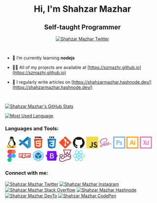 <div align="center">

# Hi, I'm Shahzar Mazhar

## Self-taught Programmer

[![Shahzar Mazhar Twitter](https://img.shields.io/twitter/follow/szmazhr?logo=twitter&style=for-the-badge)](https://twitter.com/szmazhr "Shahzar Mazhar")

<br>
</div>

- 🌱 I’m currently learning **nodejs**

- 👨‍💻 All of my projects are available at [https://szmazhr.github.io](https://szmazhr.github.io)

- 📝 I regularly write articles on [https://shahzarmazhar.hashnode.dev/](https://shahzarmazhar.hashnode.dev/)

<br>

[![Shahzar Mazhar's GitHub Stats](https://github-readme-stats.vercel.app/api?username=szmazhr&show_icons=true&locale=en&theme=react "Shahzar Mazhar's GitHub Stats")](https://github.com/szmazhr?tab=repositories)

[![Most Used Language](https://github-readme-stats.vercel.app/api/top-langs?username=szmazhr&show_icons=true&locale=en&layout=compact&theme=react "Shahzar Mazhar")](https://github.com/szmazhr?tab=repositories)




### Languages and Tools:

<p align="left">
<a href="https://www.linux.org/" target="_blank" rel="noreferrer"><img src="https://raw.githubusercontent.com/devicons/devicon/master/icons/linux/linux-original.svg" alt="linux" width="40" height="40"/></a>
<a href="https://code.visualstudio.com/" target="_blank" rel="noreferrer"><img src="https://raw.githubusercontent.com/devicons/devicon/master/icons/vscode/vscode-original.svg" alt="vs-code" width="40" height="40"/></a>
<a href="https://www.w3.org/html/" target="_blank" rel="noreferrer"><img src="https://raw.githubusercontent.com/devicons/devicon/master/icons/html5/html5-original-wordmark.svg" alt="html5" width="40" height="40"/></a>
<a href="https://www.w3schools.com/css/" target="_blank" rel="noreferrer"><img src="https://raw.githubusercontent.com/devicons/devicon/master/icons/css3/css3-original-wordmark.svg" alt="css3" width="40" height="40"/></a>
<a href="https://git-scm.com/" target="_blank" rel="noreferrer"><img src="https://raw.githubusercontent.com/devicons/devicon/master/icons/git/git-original.svg" alt="git" width="40" height="40"/></a> 
<a href="https://github.com/" target="_blank" rel="noreferrer"><img src="https://raw.githubusercontent.com/devicons/devicon/master/icons/github/github-original.svg" alt="git" width="40" height="40"/></a> 
<a href="https://developer.mozilla.org/en-US/docs/Web/JavaScript" target="_blank" rel="noreferrer"><img src="https://raw.githubusercontent.com/devicons/devicon/master/icons/javascript/javascript-original.svg" alt="javascript" width="40" height="40"/></a>
<a href="https://sass-lang.com" target="_blank" rel="noreferrer"><img src="https://raw.githubusercontent.com/devicons/devicon/master/icons/sass/sass-original.svg" alt="sass" width="40" height="40"/></a>
<a href="https://www.photoshop.com/en" target="_blank" rel="noreferrer"><img src="https://raw.githubusercontent.com/devicons/devicon/master/icons/photoshop/photoshop-line.svg" alt="photoshop" width="40" height="40"/></a>
<a href="https://www.adobe.com/in/products/illustrator.html" target="_blank" rel="noreferrer"><img src="https://raw.githubusercontent.com/devicons/devicon/master/icons/illustrator/illustrator-line.svg" alt="illustrator" width="40" height="40"/></a>
<a href="https://www.adobe.com/products/xd.html" target="_blank" rel="noreferrer"><img src="https://raw.githubusercontent.com/devicons/devicon/master/icons/xd/xd-line.svg" alt="xd" width="40" height="40"/></a>
<a href="https://www.figma.com/" target="_blank" rel="noreferrer"><img src="https://raw.githubusercontent.com/devicons/devicon/master/icons/figma/figma-original.svg" alt="figma" width="40" height="40"/></a>
<a href="https://www.npmjs.com/" target="_blank" rel="noreferrer"><img src="https://raw.githubusercontent.com/devicons/devicon/master/icons/npm/npm-original-wordmark.svg" alt="npm" width="40" height="40"/></a>
<a href="https://webpack.js.org/" target="_blank" rel="noreferrer"><img src="https://raw.githubusercontent.com/devicons/devicon/master/icons/webpack/webpack-original.svg" alt="webpack" width="40" height="40"/></a>
<a href="https://getbootstrap.com/" target="_blank" rel="noreferrer"><img src="https://raw.githubusercontent.com/devicons/devicon/master/icons/bootstrap/bootstrap-original.svg" alt="bootstrap" width="40" height="40"/></a>
<a href="https://jestjs.io/" target="_blank" rel="noreferrer"><img src="https://raw.githubusercontent.com/devicons/devicon/master/icons/jest/jest-plain.svg" alt="jest" width="40" height="40"/></a>
<a href="https://reactjs.org/" target="_blank" rel="noreferrer"><img src="https://raw.githubusercontent.com/devicons/devicon/master/icons/react/react-original.svg" alt="react" width="40" height="40"/></a>
</p>


### Connect with me:
<p align="left">
<a href="https://twitter.com/szmazhr" target="blank"><img align="center" src="https://raw.githubusercontent.com/rahuldkjain/github-profile-readme-generator/master/src/images/icons/Social/twitter.svg" alt="Shahzar Mazhar Twitter" height="30" width="40" /></a>
<a href="https://instagram.com/szmazhr" target="blank"><img align="center" src="https://raw.githubusercontent.com/rahuldkjain/github-profile-readme-generator/master/src/images/icons/Social/instagram.svg" alt="Shahzar Mazhar Instagram" height="30" width="40" /></a>
<a href="https://stackoverflow.com/users/3705863/shahzar-mazhar" target="blank"><img align="center" src="https://raw.githubusercontent.com/rahuldkjain/github-profile-readme-generator/master/src/images/icons/Social/stack-overflow.svg" alt="Shahzar Mazhar Stack Overflow" height="30" width="40" /></a>
<a href="https://hashnode.com/@szmazhr" target="blank"><img align="center" src="https://raw.githubusercontent.com/rahuldkjain/github-profile-readme-generator/master/src/images/icons/Social/hashnode.svg" alt="Shahzar Mazhar Hashnode" height="30" width="40" /></a>
<a href="https://dev.to/szmazhr" target="blank"><img align="center" src="https://raw.githubusercontent.com/rahuldkjain/github-profile-readme-generator/master/src/images/icons/Social/devto.svg" alt="Shahzar Mazhar DevTo" height="30" width="40"/></a>
<a href="https://codepen.io/shahzarmazhar" target="blank"><img align="center" src="https://raw.githubusercontent.com/rahuldkjain/github-profile-readme-generator/master/src/images/icons/Social/codepen.svg" alt="Shahzar Mazhar CodePen" height="30" width="40"/></a>
</p>